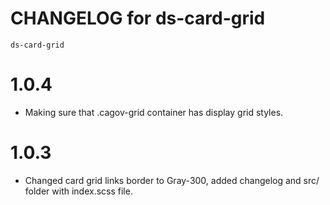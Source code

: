 # CHANGELOG for ds-card-grid
`ds-card-grid`


# 1.0.4
* Making sure that .cagov-grid container has display grid styles. 
# 1.0.3
* Changed card grid links border to Gray-300, added changelog and src/ folder with index.scss file.